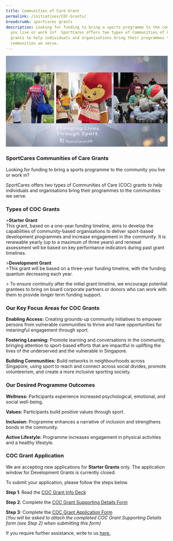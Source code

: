 ```yaml
---
title: Communities of Care Grant
permalink: /initiatives/COC-Grants/
breadcrumb: sportcares grants
description: Looking for funding to bring a sports programme to the community
  you live or work in?  SportCares offers two types of Communities of Care (COC)
  grants to help individuals and organisations bring their programmes to the
  communities we serve.
---
```

![](/images/26952937-3300-494A-8AB4-CD414CD75B83.png)

### SportCares Communities of Care Grants

Looking for funding to bring a sports programme to the community you live or work in? 

SportCares offers two types of Communities of Care (COC) grants to help individuals and organisations bring their programmes to the communities we serve. 

### Types of COC Grants


&gt;__Starter Grant__  
This grant, based on a one-year funding timeline, aims to develop the capabilities of community-based organisations to deliver sport-based development programmes and increase engagement in the community. It is renewable yearly (up to a maximum of three years) and renewal assessment will be based on key performance indicators during past grant timelines. 



&gt;__Development Grant__                                                                                                       
&gt;This grant will be based on a three-year funding timeline, with the funding quantum decreasing each year.  

&gt; To ensure continuity after the initial grant timeline, we encourage potential grantees to bring on board corporate partners or donors who can work with them to provide longer term funding support.



### Our Key Focus Areas for COC Grants                                              

__Enabling Access:__ Creating grounds-up community initiatives to empower persons from vulnerable communities to thrive and have opportunities for meaningful engagement through sport.

__Fostering Learning:__ Promote learning and conversations in the community, bringing attention to sport-based efforts that are impactful in uplifting the lives of the underserved and the vulnerable in Singapore.

__Building Communities:__ Build networks in neighbourhoods across Singapore, using sport to reach and connect across social divides, promote volunteerism, and create a more inclusive sporting society.

### Our Desired Programme Outcomes                                  
__Wellness:__ Participants experience increased psychological, emotional, and social well-being. 

__Values:__ Participants build positive values through sport. 

__Inclusion:__ Programme enhances a narrative of inclusion and strengthens bonds in the community. 

__Active Lifestyle:__ Programme increases engagement in physical activities and a healthy lifestyle. 



### COC Grant Application

We are accepting new applications for **Starter Grants** only. The application window for Development Grants is currently closed. 

To submit your application, please follow the steps below. 

__Step 1__: Read the [COC Grant Info Deck](/files/Infokit%20for%20Potential%20Grantees_2023.pdf)

__Step 2__: Complete the [COC Grant Supporting Details Form](https://go.gov.sg/coc-grant-form-supporting-details)

__Step 3__: Complete the [COC Grant Application Form](https://form.gov.sg/61e14d9b80623800132494fd )  
(*You will be asked to attach the completed COC Grant Supporting Details form (see Step 2) when submitting this form)*

If you require further assistance, write to us [here.](mailto:sportcares@sport.gov.sg)